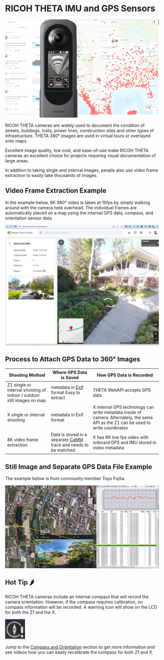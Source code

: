 # RICOH THETA IMU and GPS Sensors

![banner](images/home/banner.png)

RICOH THETA cameras are widely used to document the condition
of streets,  buildings, trails, power lines, construction
sites and other types of infrastructure. THETA 360° images
are used in virtual tours or overlayed onto maps.

Excellent image quality, low cost, and ease-of-use make RICOH
THETA cameras an excellent choice for projects requiring
visual documentation of large areas.  

In addition to taking single and interval images, people also
use video frame extraction to easily take thousands of images.

## Video Frame Extraction Example

In the example below, 8K 360° video is taken at 10fps by simply walking
around with the camera held overhead. The individual frames
are automatically placed on a map using the internal GPS data,
compass, and orientation sensor data.

![streetview](images/home/streetview.jpeg)

## Process to Attach GPS Data to 360° Images

| Shooting Method | Where GPS Data is Saved | How GPS Data is Recorded |
| -------- | ----------- | --------- |
| Z1  single or interval shooting of indoor / outdoor still images on map | metadata in [Exif](https://en.wikipedia.org/wiki/Exif) format  Easy to extract | THETA WebAPI accepts GPS data |
| X single or interval shooting | metadata in Exif format | X internal GPS technology can write metadata inside of camera.  Alternately, the same API as the Z1 can be used to write coordinates |
| 8K video frame extraction | Data is stored in a separate [CaMM](https://developers.google.com/streetview/publish/camm-spec) track and needs to be matched | X has 8K low fps video with onboard GPS and IMU stored in video metadata |

## Still Image and Separate GPS Data File Example

The example below is from community member Toyo Fujita.

![GPS data file](images/home/gps_data.jpeg)

## Hot Tip 🌶️

RICOH THETA cameras include an internal compass that will record the camera orientation. However, if the compass requires calibration, no compass information will be recorded. A warning icon will show on the LCD for both the Z1 and the X.

![X compass warning](images/home/x-compass-warning.png)

Jump to the [Compass and Orientation](compass_orientation) section to get more information and see videos how you can easily recalibrate the compass for both Z1 and X.
